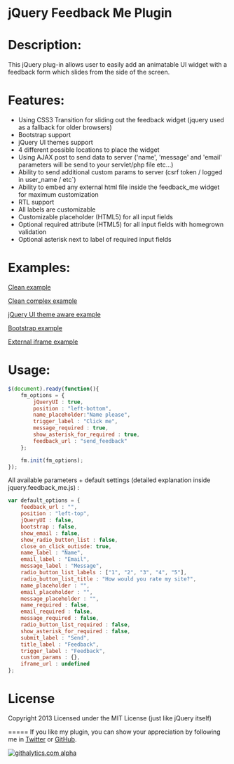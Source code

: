 jQuery Feedback Me Plugin
===========

Description:
=====

This jQuery plug-in allows user to easily add an animatable UI widget with a feedback form which slides from the side of the screen.


Features:
=====

  - Using CSS3 Transition for sliding out the feedback widget (jquery used as a fallback for older browsers)
  - Bootstrap support 
  - jQuery UI themes support
  - 4 different possible locations to place the widget
  - Using AJAX post to send data to server ('name', 'message' and 'email' parameters will be send to your servlet/php file etc...)
  - Ability to send additional custom params to server (csrf token / logged in user_name / etc`)
  - Ability to embed any external html file inside the feedback_me widget for maximum customization
  - RTL support
  - All labels are customizable
  - Customizable placeholder (HTML5) for all input fields
  - Optional required attribute (HTML5) for all input fields with homegrown validation
  - Optional asterisk next to label of required input fields
  


Examples:
=====

[Clean example](http://feedback-me.appspot.com/example_clean.html)

[Clean complex example](http://feedback-me.appspot.com/example_clean_complex.html)

[jQuery UI theme aware example](http://feedback-me.appspot.com/example_jqueryUI.html)

[Bootstrap example](http://feedback-me.appspot.com/example_bootstrap.html)

[External iframe example](http://feedback-me.appspot.com/example_external_iframe.html)

Usage:
=====

```javascript
$(document).ready(function(){
	fm_options = {
		jQueryUI : true,
		position : "left-bottom",
		name_placeholder:"Name please",						
		trigger_label : "Click me",
		message_required : true,
		show_asterisk_for_required : true,
		feedback_url : "send_feedback"
	};

	fm.init(fm_options);
});
```

All available parameters + default settings (detailed explanation inside jquery.feedback_me.js) :

```javascript
var default_options = {
	feedback_url : "",
	position : "left-top",
	jQueryUI : false,
	bootstrap : false,
	show_email : false,
	show_radio_button_list : false,
	close_on_click_outisde: true,
	name_label : "Name",
	email_label : "Email",
	message_label : "Message",
	radio_button_list_labels : ["1", "2", "3", "4", "5"],
	radio_button_list_title : "How would you rate my site?",
	name_placeholder : "",
	email_placeholder : "",
	message_placeholder : "",
	name_required : false,
	email_required : false,
	message_required : false,
	radio_button_list_required : false,
	show_asterisk_for_required : false,
	submit_label : "Send",
	title_label : "Feedback",
	trigger_label : "Feedback",
	custom_params : {},
	iframe_url : undefined
};
```

License
=====

Copyright 2013
Licensed under the MIT License (just like jQuery itself)


=====
If you like my plugin, you can show your appreciation by following me in [Twitter](https://twitter.com/danielreznick) or [GitHub](https://github.com/vedmack).

[![githalytics.com alpha](https://cruel-carlota.pagodabox.com/b6da00ccf307b6c278c41ba942e9af7c "githalytics.com")](http://githalytics.com/vedmack/feedback_me)

